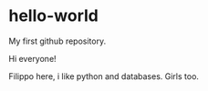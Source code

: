 # hello-world
My first github repository.

Hi everyone!

Filippo here, i like python and databases. Girls too.
